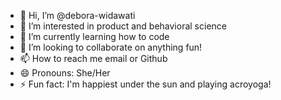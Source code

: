 - 👋 Hi, I’m @debora-widawati
- 👀 I’m interested in product and behavioral science
- 🌱 I’m currently learning how to code
- 💞️ I’m looking to collaborate on anything fun!
- 📫 How to reach me email or Github
- 😄 Pronouns: She/Her
- ⚡ Fun fact: I'm happiest under the sun and playing acroyoga!

<!---
debora-widawati/debora-widawati is a ✨ special ✨ repository because its `README.md` (this file) appears on your GitHub profile.
You can click the Preview link to take a look at your changes.
--->
